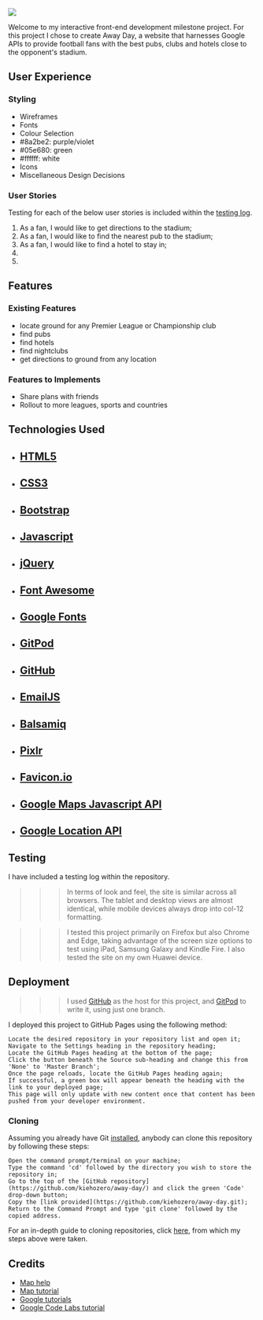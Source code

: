<img src="#">

Welcome to my interactive front-end development milestone project. For this project I chose to create Away Day, a website that harnesses Google APIs to provide football fans with the best pubs, clubs and hotels close to the opponent's stadium.

## User Experience

### Styling

- Wireframes
- Fonts
- Colour Selection 
 - #8a2be2: purple/violet
 - #05e680: green
 - #ffffff: white
- Icons
- Miscellaneous Design Decisions

### User Stories

Testing for each of the below user stories is included within the [testing log](TESTING.md).

1. As a fan, I would like to get directions to the stadium;
2. As a fan, I would like to find the nearest pub to the stadium;
3. As a fan, I would like to find a hotel to stay in;
4. 
5. 

## Features

### Existing Features
- locate ground for any Premier League or Championship club
- find pubs
- find hotels
- find nightclubs
- get directions to ground from any location

### Features to Implements

- Share plans with friends
- Rollout to more leagues, sports and countries

## Technologies Used

- [HTML5](https://en.wikipedia.org/wiki/HTML5)
    - 
- [CSS3](https://en.wikipedia.org/wiki/CSS3)
    - 
- [Bootstrap](https://getbootstrap.com/)
    - 
- [Javascript](https://www.javascript.com/)
    - 
- [jQuery](https://jquery.com/)
    - 
- [Font Awesome](https://fontawesome.com/)
    - 
- [Google Fonts](https://fonts.google.com/)
    - 
- [GitPod](https://www.gitpod.io/)
    - 
- [GitHub](https://www.github.com/)
    - 
- [EmailJS](https://www.emailjs.com/)
    - 
- [Balsamiq](https://www.balsamiq.com/)
    - 
- [Pixlr](https://www.pixlr.com/)
    - 
- [Favicon.io](https://favicon.io/)
    - 
- [Google Maps Javascript API]()
    - 
- [Google Location API]()
    - 

## Testing

I have included a testing log within the repository.

>>> In terms of look and feel, the site is similar across all browsers. The tablet and desktop views are almost identical, while mobile devices always drop into col-12 formatting.

>>> I tested this project primarily on Firefox but also Chrome and Edge, taking advantage of the screen size options to test using iPad, Samsung Galaxy and Kindle Fire. I also tested the site on my own Huawei device.

## Deployment

>>> I used [GitHub](https://www.github.com/) as the host for this project, and [GitPod](https://www.gitpod.io/) to write it, using just one branch.

I deployed this project to GitHub Pages using the following method:

    Locate the desired repository in your repository list and open it;
    Navigate to the Settings heading in the repository heading;
    Locate the GitHub Pages heading at the bottom of the page;
    Click the button beneath the Source sub-heading and change this from 'None' to 'Master Branch';
    Once the page reloads, locate the GitHub Pages heading again;
    If successful, a green box will appear beneath the heading with the link to your deployed page;
    This page will only update with new content once that content has been pushed from your developer environment.

### Cloning

Assuming you already have Git [installed](https://git-scm.com/download/), anybody can clone this repository by following these steps:

    Open the command prompt/terminal on your machine;
    Type the command 'cd' followed by the directory you wish to store the repository in;
    Go to the top of the [GitHub repository](https://github.com/kiehozero/away-day/) and click the green 'Code' drop-down button;
    Copy the [link provided](https://github.com/kiehozero/away-day.git);
    Return to the Command Prompt and type 'git clone' followed by the copied address.

For an in-depth guide to cloning repositories, click [here](https://www.howtogeek.com/451360/how-to-clone-a-github-repository/), from which my steps above were taken.

## Credits
- [Map help](https://www.sitepoint.com/google-maps-javascript-api-the-right-way/)
- [Map tutorial](https://www.youtube.com/playlist?list=PLgGbWId6zgaXFR4SW_3qJ55cxmEqRNIzx)
- [Google tutorials](https://developers.google.com/maps/documentation)
- [Google Code Labs tutorial](https://codelabs.developers.google.com/codelabs/google-maps-nearby-search-js/#0)